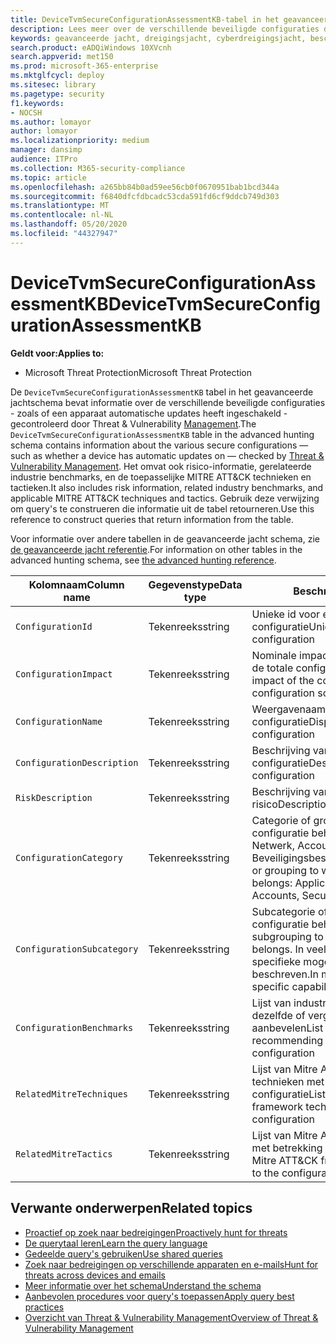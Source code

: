 ```yaml
---
title: DeviceTvmSecureConfigurationAssessmentKB-tabel in het geavanceerde jachtschema
description: Lees meer over de verschillende beveiligde configuraties die zijn beoordeeld door Threat & Vulnerability Management in de DeviceTvmSecureConfigurationAssessmentKB-tabel van het geavanceerde jachtschema.
keywords: geavanceerde jacht, dreigingsjacht, cyberdreigingsjacht, bescherming tegen microsoft-dreigingen, microsoft 365, mtp, m365, zoekopdracht, query, telemetrie, schemareferentie, kusto, tabel, kolom, gegevenstype, beschrijving, bedreiging & kwetsbaarheidsbeheer, TVM, apparaatbeheer, beveiligingsconfiguratie, MITRE ATT&CK-framework, kennisbank, KB, DeviceTvmSecureConfigurationAssessment
search.product: eADQiWindows 10XVcnh
search.appverid: met150
ms.prod: microsoft-365-enterprise
ms.mktglfcycl: deploy
ms.sitesec: library
ms.pagetype: security
f1.keywords:
- NOCSH
ms.author: lomayor
author: lomayor
ms.localizationpriority: medium
manager: dansimp
audience: ITPro
ms.collection: M365-security-compliance
ms.topic: article
ms.openlocfilehash: a265bb84b0ad59ee56cb0f0670951bab1bcd344a
ms.sourcegitcommit: f6840dfcfdbcadc53cda591fd6cf9ddcb749d303
ms.translationtype: MT
ms.contentlocale: nl-NL
ms.lasthandoff: 05/20/2020
ms.locfileid: "44327947"
---
```

# <a name="devicetvmsecureconfigurationassessmentkb"></a><span data-ttu-id="790e7-104">DeviceTvmSecureConfigurationAssessmentKB</span><span class="sxs-lookup"><span data-stu-id="790e7-104">DeviceTvmSecureConfigurationAssessmentKB</span></span>

<span data-ttu-id="790e7-105">**Geldt voor:**</span><span class="sxs-lookup"><span data-stu-id="790e7-105">**Applies to:**</span></span>
- <span data-ttu-id="790e7-106">Microsoft Threat Protection</span><span class="sxs-lookup"><span data-stu-id="790e7-106">Microsoft Threat Protection</span></span>



<span data-ttu-id="790e7-107">De `DeviceTvmSecureConfigurationAssessmentKB` tabel in het geavanceerde jachtschema bevat informatie over de verschillende beveiligde configuraties - zoals of een apparaat automatische updates heeft ingeschakeld - gecontroleerd door Threat & Vulnerability [Management](https://docs.microsoft.com/windows/security/threat-protection/microsoft-defender-atp/next-gen-threat-and-vuln-mgt).</span><span class="sxs-lookup"><span data-stu-id="790e7-107">The `DeviceTvmSecureConfigurationAssessmentKB` table in the advanced hunting schema contains information about the various secure configurations — such as whether a device has automatic updates on — checked by [Threat & Vulnerability Management](https://docs.microsoft.com/windows/security/threat-protection/microsoft-defender-atp/next-gen-threat-and-vuln-mgt).</span></span> <span data-ttu-id="790e7-108">Het omvat ook risico-informatie, gerelateerde industrie benchmarks, en de toepasselijke MITRE ATT&CK technieken en tactieken.</span><span class="sxs-lookup"><span data-stu-id="790e7-108">It also includes risk information, related industry benchmarks, and applicable MITRE ATT&CK techniques and tactics.</span></span> <span data-ttu-id="790e7-109">Gebruik deze verwijzing om query's te construeren die informatie uit de tabel retourneren.</span><span class="sxs-lookup"><span data-stu-id="790e7-109">Use this reference to construct queries that return information from the table.</span></span>

<span data-ttu-id="790e7-110">Voor informatie over andere tabellen in de geavanceerde jacht schema, zie [de geavanceerde jacht referentie](advanced-hunting-schema-tables.md).</span><span class="sxs-lookup"><span data-stu-id="790e7-110">For information on other tables in the advanced hunting schema, see [the advanced hunting reference](advanced-hunting-schema-tables.md).</span></span>

| <span data-ttu-id="790e7-111">Kolomnaam</span><span class="sxs-lookup"><span data-stu-id="790e7-111">Column name</span></span> | <span data-ttu-id="790e7-112">Gegevenstype</span><span class="sxs-lookup"><span data-stu-id="790e7-112">Data type</span></span> | <span data-ttu-id="790e7-113">Beschrijving</span><span class="sxs-lookup"><span data-stu-id="790e7-113">Description</span></span> |
|-------------|-----------|-------------|
| `ConfigurationId` | <span data-ttu-id="790e7-114">Tekenreeks</span><span class="sxs-lookup"><span data-stu-id="790e7-114">string</span></span> | <span data-ttu-id="790e7-115">Unieke id voor een specifieke configuratie</span><span class="sxs-lookup"><span data-stu-id="790e7-115">Unique identifier for a specific configuration</span></span> |
| `ConfigurationImpact` | <span data-ttu-id="790e7-116">Tekenreeks</span><span class="sxs-lookup"><span data-stu-id="790e7-116">string</span></span> | <span data-ttu-id="790e7-117">Nominale impact van de configuratie op de totale configuratiescore (1-10)</span><span class="sxs-lookup"><span data-stu-id="790e7-117">Rated impact of the configuration to the overall configuration score (1-10)</span></span> |
| `ConfigurationName` | <span data-ttu-id="790e7-118">Tekenreeks</span><span class="sxs-lookup"><span data-stu-id="790e7-118">string</span></span> | <span data-ttu-id="790e7-119">Weergavenaam van de configuratie</span><span class="sxs-lookup"><span data-stu-id="790e7-119">Display name of the configuration</span></span> |
| `ConfigurationDescription` | <span data-ttu-id="790e7-120">Tekenreeks</span><span class="sxs-lookup"><span data-stu-id="790e7-120">string</span></span> | <span data-ttu-id="790e7-121">Beschrijving van de configuratie</span><span class="sxs-lookup"><span data-stu-id="790e7-121">Description of the configuration</span></span> |
| `RiskDescription` | <span data-ttu-id="790e7-122">Tekenreeks</span><span class="sxs-lookup"><span data-stu-id="790e7-122">string</span></span> | <span data-ttu-id="790e7-123">Beschrijving van het bijbehorende risico</span><span class="sxs-lookup"><span data-stu-id="790e7-123">Description of the associated risk</span></span> |
| `ConfigurationCategory` | <span data-ttu-id="790e7-124">Tekenreeks</span><span class="sxs-lookup"><span data-stu-id="790e7-124">string</span></span> | <span data-ttu-id="790e7-125">Categorie of groepering waartoe de configuratie behoort: Toepassing, BE, Netwerk, Accounts, Beveiligingsbesturingselementen</span><span class="sxs-lookup"><span data-stu-id="790e7-125">Category or grouping to which the configuration belongs: Application, OS, Network, Accounts, Security controls</span></span>|
| `ConfigurationSubcategory` | <span data-ttu-id="790e7-126">Tekenreeks</span><span class="sxs-lookup"><span data-stu-id="790e7-126">string</span></span> |<span data-ttu-id="790e7-127">Subcategorie of subgroep waartoe de configuratie behoort.</span><span class="sxs-lookup"><span data-stu-id="790e7-127">Subcategory or subgrouping to which the configuration belongs.</span></span> <span data-ttu-id="790e7-128">In veel gevallen worden specifieke mogelijkheden of functies beschreven.</span><span class="sxs-lookup"><span data-stu-id="790e7-128">In many cases, this describes specific capabilities or features.</span></span> |
| `ConfigurationBenchmarks` | <span data-ttu-id="790e7-129">Tekenreeks</span><span class="sxs-lookup"><span data-stu-id="790e7-129">string</span></span> | <span data-ttu-id="790e7-130">Lijst van industriebenchmarks die dezelfde of vergelijkbare configuratie aanbevelen</span><span class="sxs-lookup"><span data-stu-id="790e7-130">List of industry benchmarks recommending the same or similar configuration</span></span> |
| `RelatedMitreTechniques` | <span data-ttu-id="790e7-131">Tekenreeks</span><span class="sxs-lookup"><span data-stu-id="790e7-131">string</span></span> | <span data-ttu-id="790e7-132">Lijst van Mitre ATT&CK framework technieken met betrekking tot de configuratie</span><span class="sxs-lookup"><span data-stu-id="790e7-132">List of Mitre ATT&CK framework techniques related to the configuration</span></span> |
| `RelatedMitreTactics ` | <span data-ttu-id="790e7-133">Tekenreeks</span><span class="sxs-lookup"><span data-stu-id="790e7-133">string</span></span> | <span data-ttu-id="790e7-134">Lijst van Mitre ATT&CK framework tactiek met betrekking tot de configuratie</span><span class="sxs-lookup"><span data-stu-id="790e7-134">List of Mitre ATT&CK framework tactics related to the configuration</span></span> |

## <a name="related-topics"></a><span data-ttu-id="790e7-135">Verwante onderwerpen</span><span class="sxs-lookup"><span data-stu-id="790e7-135">Related topics</span></span>

- [<span data-ttu-id="790e7-136">Proactief op zoek naar bedreigingen</span><span class="sxs-lookup"><span data-stu-id="790e7-136">Proactively hunt for threats</span></span>](advanced-hunting-overview.md)
- [<span data-ttu-id="790e7-137">De querytaal leren</span><span class="sxs-lookup"><span data-stu-id="790e7-137">Learn the query language</span></span>](advanced-hunting-query-language.md)
- [<span data-ttu-id="790e7-138">Gedeelde query's gebruiken</span><span class="sxs-lookup"><span data-stu-id="790e7-138">Use shared queries</span></span>](advanced-hunting-shared-queries.md)
- [<span data-ttu-id="790e7-139">Zoek naar bedreigingen op verschillende apparaten en e-mails</span><span class="sxs-lookup"><span data-stu-id="790e7-139">Hunt for threats across devices and emails</span></span>](advanced-hunting-query-emails-devices.md)
- [<span data-ttu-id="790e7-140">Meer informatie over het schema</span><span class="sxs-lookup"><span data-stu-id="790e7-140">Understand the schema</span></span>](advanced-hunting-schema-tables.md)
- [<span data-ttu-id="790e7-141">Aanbevolen procedures voor query's toepassen</span><span class="sxs-lookup"><span data-stu-id="790e7-141">Apply query best practices</span></span>](advanced-hunting-best-practices.md)
- [<span data-ttu-id="790e7-142">Overzicht van Threat & Vulnerability Management</span><span class="sxs-lookup"><span data-stu-id="790e7-142">Overview of Threat & Vulnerability Management</span></span>](https://docs.microsoft.com/windows/security/threat-protection/microsoft-defender-atp/next-gen-threat-and-vuln-mgt)
